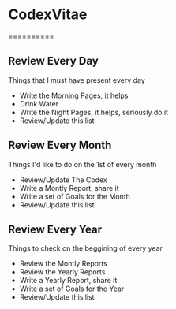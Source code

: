 # CodexVitae
==========

## Review Every Day
Things that I must have present every day 

* Write the Morning Pages, it helps
* Drink Water
* Write the Night Pages, it helps, seriously do it
* Review/Update this list

## Review Every Month
Things I'd like to do on the 1st of every month

* Review/Update The Codex
* Write a Montly Report, share it
* Write a set of Goals for the Month
* Review/Update this list

## Review Every Year
Things to check on the beggining of every year

* Review the Montly Reports
* Review the Yearly Reports
* Write a Yearly Report, share it
* Write a set of Goals for the Year
* Review/Update this list
